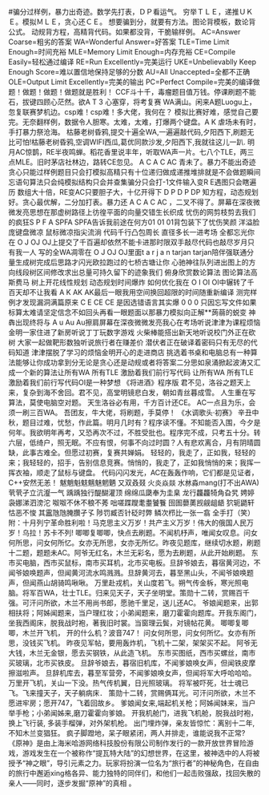 #骗分过样例，暴力出奇迹。数学先打表，ＤＰ看运气。 穷举ＴＬＥ，递推ＵＫＥ。模拟ＭＬＥ，贪心还ＣＥ。 想要骗到分，就要有方法。图论背模板，数论背公式。 动规背方程，高精背代码。如果都没背，干脆输样例。 AC=Answer Coarse=粗劣的答案 WA=Wonderful Answer=好答案 TLE=Time Limit Enough=时间充裕 MLE=Memory Limit Enough=内存充裕 CE=Compile Easily=轻松通过编译 RE=Run Excellently=完美运行 UKE=Unbelievablly Keep Enough Score=难以置信地保持足够的分数 AU=All Unaccepted=全都不正确 OLE=Output Limit Excellently=完美的输出 PC=Perfect Compile=完美的编译做题！做题！做题！做题就是胜利！ CCF斗十千，毒瘤题目值万钱。停课刷题不能石，拔键四顾心茫然。欲A T 3 心塞穿，将考复赛 WA满山。闲来A题Luogu上，忽复联赛梦机边。csp难！csp难！多大佬，我何在？ 模拟比赛好难，感觉自己要完。无奈翻样例，数据令人胆寒。太难，太难，打爆两个键盘。A K 虐场未有时，手打暴力祭沧海。 枯藤老树昏鸦,提交十遍全WA,一遍遍敲代码,夕阳西下,刷题无比可怕!枯藤老树昏鸦,空调WIFI西瓜,葛优同款沙发,夕阳西下,我就往这儿一趴. 明月AC惊鹊，RE半夜鸣蝉。稻花香里说丰年，听取WA声一片。七八个TLE，两三点MLE。旧时茅店社林边，路转CE忽见。 A C A C AC 青未了。暴力不能出奇迹贪心只能过样例题目只会打模拟高精只有十位递归做成递推堆排就是不会做题瞬间忘语句算法只会纯模拟结构只会并查集骗分只会打-1文件输入变R E遇图只会瞎遍历 数组大十倍，RE变AC只要胆子大，十亿开得下 D P D P DP 知方程，动态规划好。贪心最优解，二分加打表。暴力还 A C A C AC ，二叉不得了。屏幕在深夜微微发亮思想在那虚树路径上彷徨平面的向量交错生长织成 忧伤的网剪枝剪去我们的疯狂S P F A SPFA SPFA告诉我前途在何方01 01 01背包装下了忧伤笑颜 洋溢脸庞键盘微凉 鼠标微凉指尖流淌 代码千行凸包周长 直径多长一进考场 全都忘光你在 O J OJ OJ上提交了千百遍却依然不能卡进那时限双手敲尽代码也敲尽岁月只有我一人 写的全WA凋零在 O J OJ OJ里面t a r j a n tarjan tarjan陪伴强联通分量生成树完成后思路才闪光欧拉跑过的七桥古塘让你 心驰神往队列进出图上的方向线段树区间修改求出总量可持久留下的迹象我们 俯身欣赏数论算法 图论算法高斯费马 树上开花线性规划 动态规划时间爆炸 如何优化我在 O I OI OI中辗转了千百天却不让我看 A K AK AK最后一眼我用空间换回超限的时间随重新编译 测完样例才发现漏洞满篇原来 C E CE CE 是因选错语言其实爆 0 0 0 只因忘写文件如果标算太难请坚定信念不如回头再看一眼题面以那暴力模拟向正解**蒟蒻的蜕变 神犇出现终将与 A u Au Au擦肩屏幕在深夜微微发亮我心在考场听说津津为课程烦恼 金明一家住进了新房听说丁丁玩数字游戏 火柴棒能搭出新天地听说校门外正在砍树 大家一起做靶形数独听说旅行者在赚差价 潜伏者正在破译着密码只有无尽的代码知道 津津摆脱了学习的烦恼金明开心的走进商店 挑选着书桌和电脑总有一种算法能够让你成功拿到分无论是贪心还是动规或者将答案二分思如泉涌掀起波涛又汇成一个新的算法让所有WA 所有TLE 激励着我们前行写代码 让所有WA 所有TLE 激励着我们前行写代码OI是一种梦想 《将进酒》程序版 君不见，洛谷之题天上来，复杂到海不舍回。君不见，高堂明镜悲白发，朝如青丝暮成雪。 人生重在写算法，莫使电脑空对题。 天生洛谷必有用，千方百计还CE。 AC一点且为乐，会须一刷三百WA。 吾团友，牛大佬，将刷题，手莫停！ 《水调歌头·初赛》 辛丑中秋，题目过难，忧愁，作此篇。明月几时有？程序读不懂。不知能否入围，今夕是何年。我欲明年再考，又恐再次不过，不胜受批也。程序完不成，只考五十分。转六层，低绮户，照无眠。不应有恨，何事不向过时圆？人有悲欢离合，月有阴晴圆缺，此事古难全。但愿过初赛，复赛共婵娟。 轻轻的，我走了，正如我，轻轻的来；我轻轻的，招手，告别信息竞赛。悄悄的，我走了，正如我悄悄的来；我挥一挥衣袖，顺走了鼠标与键盘。 代码闪闪发光，AC在轰轰作响，它们都是见证者，C++安然无恙！ 魃魈魁鬾魑魅魍魉 又双叒叕 火炎焱燚 水沝淼mang(打不出AWA) 茕茕孑立沆瀣一气 踽踽独行醍醐灌顶 绵绵瓜瓞奉为圭臬 龙行龘龘犄角旮旯 娉婷袅娜涕泗滂沱 呶呶不休不稂不莠 咄嗟蹀躞耄耋饕餮 囹圄蘡薁觊觎龃龉 狖轭鼯轩怙恶不悛 其靁虺虺腌臢孑孓 陟罚臧否针砭时弊 鳞次栉比一张一翕 全手打（笑） 附：十月列宁革命胜利啦！马克思主义万岁！共产主义万岁！伟大的俄国人民万岁！乌拉！苏卡不列! 唧唧复唧唧，快点去刷题。不闻机杼声，唯闻女叹息。问女何所思，问女何所忆。女亦无所思，女亦无所忆。昨夜见题库，继续切水题，刷题十二题，题题未AC。阿爷无红名，木兰无彩名，愿为去刷题，从此开始刷题。 东市买电脑，西市买鼠标，南市买耳机，北市买电板。旦辞爷娘去，暮宿黄河边，不闻爷娘唤题声，但闻黄河流水鸣溅溅。旦辞黄河去，暮至黑山头，不闻爷娘唤题声，但闻燕山胡骑鸣啾啾。 万里赴戎机，关山度若飞。朔气传金柝，寒光照电脑。将军百WA，壮士TLE。归来见天子，天子坐明堂。策勋十二转，赏赐百千强。可汗问所欲，木兰不用尚书郎，愿驰千里足，送儿还AC。 爷娘闻题来，出郭相扶将；阿姊闻题来，当户理红妆；小弟闻题来，磨刀霍霍向题库。开我东阁门，坐我西阁床，脱我战时袍，著我旧时裳。当窗理云鬓，对镜帖花黄。 唧唧复唧唧，木兰开飞机， 开的什么机？波音747！ 问女何所思，问女何所忆。女亦有所思，没钱买飞机。 昨夜见军帖，要用轰炸机，飞机十二架，架架买不起。 阿爷无大钱，木兰无金银，愿去买钢铁，从此造飞机。 东市买图纸，西市买螺丝，南市买玻璃，北市买铁皮。 旦辞爷娘去，暮宿旧机库，不闻爹娘唤女声，但闻铁皮摩擦滋啦声。 旦辞机库去，暮至军营旁，不闻爹娘唤女声，但闻将军大呼哈哈哈。 万里开飞机，关山一下没。热气传机翼，日光照玻璃。 将军被吓死，壮士魂已飞。飞来撞天子，天子躺病床． 策勋十二转，赏赐俩耳光。可汗问所欲，木兰不愿进牢房；愿开747，飞着回故乡。 爹娘闻女来,端起机关枪；阿姊闻妹来，当户举手枪；小弟闻姊来,磨刀霍霍向爹娘。 开我机舱门，进我飞机舱，脱我战时袍，换上飞行装, 多装手榴弹，对外架机枪。 出门埋炸弹，亲友皆惊忙：离别十二年,不知木兰变猖狂。 疯子脚蹬地，呆子眼紧闭，两人并排走，谁能说我不正常? 《原神》是由上海米哈游网络科技股份有限公司制作发行的一款开放世界冒险游戏，游戏发生在一个被称作“提瓦特大陆”的幻想世界，在这里，被神选中的人将被授予“神之眼”，导引元素之力。玩家将扮演一位名为“旅行者”的神秘角色，在自由的旅行中邂逅xing格各异、能力独特的同伴们，和他们一起击败强敌，找回失散的亲人——同时，逐步发掘“原神”的真相 。